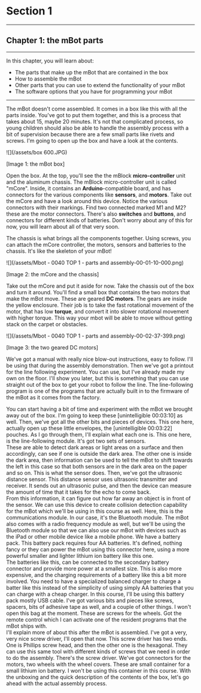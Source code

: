 # Section 1

---

## Chapter 1: the mBot parts

---

In this chapter, you will learn about:

* The parts that make up the mBot that are contained in the box
* How to assemble the mBot
* Other parts that you can use to extend the functionality of your mBot
* The software options that you have for programming your mBot

---

The mBot doesn't come assembled. It comes in a box like this with all the parts inside. You've got to put them together, and this is a process that takes about 15, maybe 20 minutes. It's not that complicated process, so young children should also be able to handle the assembly process with a bit of supervision because there are a few small parts like rivets and screws. I'm going to open up the box and have a look at the contents.

![](/assets/box 600.JPG)

\[Image 1: the mBot box\]

Open the box. At the top, you'll see the the mBlock **micro-controller** unit and the aluminum chassis. The mBlock micro-controller unit is called "mCore". Inside, it contains an **Arduino**-compatible board, and has connectors for the various components like **sensors**, and **motors**. Take out the mCore and have a look around this device. Notice the various connectors with their markings. Find two connected marked M1 and M2? these are the motor connectors. There's also **switches** and **buttons**, and connectors for different kinds of batteries. Don't worry about any of this for now, you will learn about all of that very soon.

The chassis is what brings all the components together. Using screws, you can attach the mCore controller, the motors, sensors and batteries to the chassis. It's like the skeleton of your mBot!

![](/assets/Mbot - 0040 TOP 1 - parts and assembly-00-01-10-000.png)

\[Image 2: the mCore and the chassis\]

Take out the mCore and put it aside for now. Take the chassis out of the box and turn it around. You'll find a small box that contains the two motors that make the mBot move. These are geared **DC motors**. The gears are inside the yellow enclosure. Their job is to take the fast rotational movement of the motor, that has low **torque**, and convert it into slower rotational movement with higher torque. This way your mbot will be able to move without getting stack on the carpet or obstacles. 

![](/assets/Mbot - 0040 TOP 1 - parts and assembly-00-02-37-399.png)

\[Image 3: the two geared DC motors\]

We've got a manual with really nice blow-out instructions, easy to follow. I'll be using that during the assembly demonstration. Then we've got a printout for the line following experiment. You can use, but I've already made my own on the floor. I'll show you later, but this is something that you can use straight out of the box to get your robot to follow the line. The line-following program is one of the programs that are actually built in to the firmware of the mBot as it comes from the factory.



  
You can start having a bit of time and experiment with the mBot we brought away out of the box. I'm going to keep these \[unintelligible 00:03:10\] as well. Then, we've got all the other bits and pieces of devices. This one here, actually open up these little envelopes, the \[unintelligible 00:03:22\] pouches. As I go through them, I'll explain what each one is. This one here, is the line-following module. It's got two sets of sensors.  
These are able to detect dark areas or light areas on a surface and then accordingly, can see if one is outside the dark area. The other one is inside the dark area, then information can be used to tell the mBot to shift towards the left in this case so that both sensors are in the dark area on the paper and so on. This is what the sensor does. Then, we've got the ultrasonic distance sensor. This distance sensor uses ultrasonic transmitter and receiver. It sends out an ultrasonic pulse, and then the device can measure the amount of time that it takes for the echo to come back.  
From this information, it can figure out how far away an object is in front of the sensor. We can use this device to create collision detection capability for the mBot which we'll be using in this course as well. Here, this is the communications module. In our case, it's the Bluetooth module. The mBot also comes with a radio frequency module as well, but we'll be using the Bluetooth module so that we can also use our mBot with devices such as the iPad or other mobile device like a mobile phone. We have a battery pack. This battery pack requires four AA batteries. It's defined, nothing fancy or they can power the mBot using this connector here, using a more powerful smaller and lighter lithium ion battery like this one.  
The batteries like this, can be connected to the secondary battery connector and provide more power at a smallest size. This is also more expensive, and the charging requirements of a battery like this a bit more involved. You need to have a specialized balanced charger to charge a batter like this instead of the simplicity of using simply AA batteries that you can charge with a cheap charger. In this course, I'll be using this battery pack mostly USB cable. I've got various bits and pieces like screws, spacers, bits of adhesive tape as well, and a couple of other things. I won't open this bag at the moment. These are screws for the wheels. Got the remote control which I can activate one of the resident programs that the mBot ships with.  
I'll explain more of about this after the mBot is assembled. I've got a very, very nice screw driver, I'll open that now. This screw driver has two ends. One is Phillips screw head, and then the other one is the hexagonal. They can use this same tool with different kinds of screws that we need in order to do the assembly. There's the screw driver. We've got connectors for the motors, two wheels with the wheel covers. These are small container for a small lithium ion battery. I won't be using this container in this course. With the unboxing and the quick description of the contents of the box, let's go ahead with the actual assembly process.

